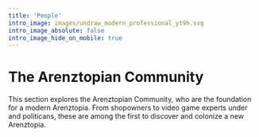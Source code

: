 ```yaml
---
title: 'People'
intro_image: images/undraw_modern_professional_yt9h.svg
intro_image_absolute: false
intro_image_hide_on_mobile: true
---
```


# The Arenztopian Community
This section explores the Arenztopian Community, who are the foundation for a modern Arenztopia. From shopowners to video game experts under and politicans, these are among the first to discover and colonize a new Arenztopia.

